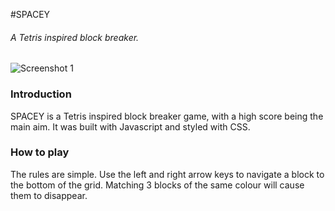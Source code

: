 #SPACEY
###### A Tetris inspired block breaker.

![Screenshot 1](http://i.imgur.com/eVeHfJ2.png)

### Introduction
SPACEY is a Tetris inspired block breaker game, with a high score being the main aim. It was built with Javascript and styled with CSS.

### How to play
The rules are simple. Use the left and right arrow keys to navigate a block to the bottom of the grid. Matching 3 blocks of the same colour will cause them to disappear.
